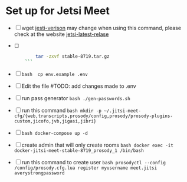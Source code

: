
# Set up for Jetsi Meet

- [ ] wget [jesti-verison](https://github.com/jitsi/docker-jitsi-meet/archive/refs/tags/stable-8719.tar.gz) may change when using this command, please check at the website [jetsi-latest-relase](https://github.com/jitsi/docker-jitsi-meet/releases)  

- [ ] ```bash
          tar -zxvf stable-8719.tar.gz
      ```

- [ ] ```bash  cp env.example .env```

- [ ] Edit the file #TODO: add changes made to .env

- [ ] run pass generator ```bash ./gen-passwords.sh ```

- [ ] run this command ```bash mkdir -p ~/.jitsi-meet-cfg/{web,transcripts,prosody/config,prosody/prosody-plugins-custom,jicofo,jvb,jigasi,jibri}```

- [ ] ```bash docker-compose up -d```

- [ ] create admin that will only create rooms ```bash docker exec -it docker-jitsi-meet-stable-8719_prosody_1 /bin/bash```

- [ ] run this command to create user ```bash prosodyctl --config /config/prosody.cfg.lua register myusername meet.jitsi averystrongpassword```

